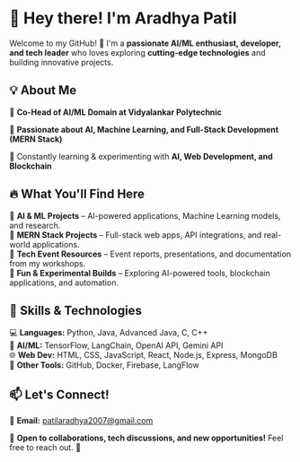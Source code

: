 # 👋 Hey there! I'm Aradhya Patil 

Welcome to my GitHub! 🚀 I'm a **passionate AI/ML enthusiast, developer, and tech leader** who loves exploring **cutting-edge technologies** and building innovative projects.  

## 💡 About Me  
🔹 **Co-Head of AI/ML Domain at Vidyalankar Polytechnic**

🔹 **Passionate about AI, Machine Learning, and Full-Stack Development (MERN Stack)**  

🔹 Constantly learning & experimenting with **AI, Web Development, and Blockchain**  

## 🔥 What You'll Find Here  
📌 **AI & ML Projects** – AI-powered applications, Machine Learning models, and research.  
📌 **MERN Stack Projects** – Full-stack web apps, API integrations, and real-world applications.  
📌 **Tech Event Resources** – Event reports, presentations, and documentation from my workshops.  
📌 **Fun & Experimental Builds** – Exploring AI-powered tools, blockchain applications, and automation.  

## 🚀 Skills & Technologies  
💻 **Languages:** Python, Java, Advanced Java, C, C++  
🧠 **AI/ML:** TensorFlow, LangChain, OpenAI API, Gemini API  
🌐 **Web Dev:** HTML, CSS, JavaScript, React, Node.js, Express, MongoDB  
📡 **Other Tools:** GitHub, Docker, Firebase, LangFlow  

## 📫 Let's Connect!  
📩 **Email:** patilaradhya2007@gmail.com  

📢 **Open to collaborations, tech discussions, and new opportunities!** Feel free to reach out. 🚀  
